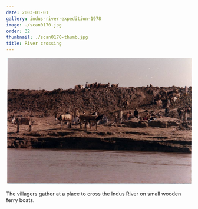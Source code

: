 ```yaml
---
date: 2003-01-01
gallery: indus-river-expedition-1978
image: ./scan0170.jpg
order: 32
thumbnail: ./scan0170-thumb.jpg
title: River crossing
---
```


![River crossing](./scan0170.jpg)

The villagers gather at a place to cross the Indus River on small wooden ferry boats.